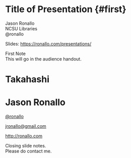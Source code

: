 # Title of Presentation {#first}

Jason Ronallo  
NCSU Libraries  
@ronallo

Slides: <https://ronallo.com/presentations/>

<div role="note" class="note">
  First Note
</div>

<div class="handout">
  This will go in the audience handout.
</div>

# Takahashi


# Jason Ronallo

[\@ronallo](https://twitter.com/ronallo)

<jronallo@gmail.com>

<http://ronallo.com>

<div role="note" class="note">
  Closing slide notes.
</div>

<div class="handout">
  Please do contact me.
</div>

